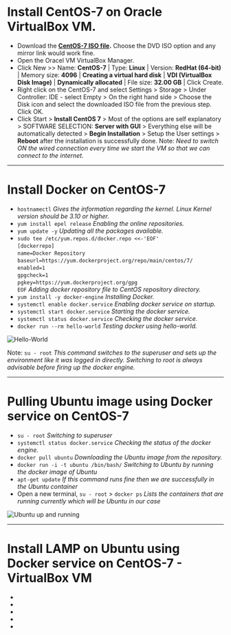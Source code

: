 Install CentOS-7 on Oracle VirtualBox VM.
================
* Download the **[CentOS-7 ISO file](https://www.centos.org/download/).** Choose the DVD ISO option and any mirror link would work fine.
* Open the Oracel VM VirtualBox Manager.
* Click New >> Name: **CentOS-7** | Type: **Linux** | Version: **RedHat (64-bit)** | Memory size: **4096** | **Creating a virtual hard disk** | **VDI (VirtualBox Disk Image)** | **Dynamically allocated** | File size: **32.00 GB** | Click Create.
* Right click on the CentOS-7 and select Settings > Storage > Under Controller: IDE - select Empty > On the right hand side > Choose the Disk icon and select the downloaded ISO file from the previous step. Click OK.
* Click Start > **Install CentOS 7** > Most of the options are self explanatory > SOFTWARE SELECTION: **Server with GUI** > Everything else will be automatically detected > **Begin Installation** > Setup the User settings > **Reboot** after the installation is successfully done.
Note: *Need to switch ON the wired connection every time we start the VM so that we can connect to the internet.*

----------

Install Docker on CentOS-7
================
* `hostnamectl` *Gives the information regarding the kernel. Linux Kernel version should be 3.10 or higher.*
* `yum install epel release` *Enabling the online repositories.*
* `yum update -y` *Updating all the packages available.*
* `sudo tee /etc/yum.repos.d/docker.repo <<-'EOF'`<br>`[dockerrepo]`<br>`name=Docker Repository`<br>`baseurl=https://yum.dockerproject.org/repo/main/centos/7/`<br>`enabled=1`<br>`gpgcheck=1`<br>`pgkey=https://yum.dockerproject.org/gpg`<br>`EOF` *Adding docker repository file to CentOS repository directory.*
* `yum install -y docker-engine` *Installing Docker.*
* `systemctl enable docker.service` *Enabling docker service on startup.*
* `systemctl start docker.service` *Starting the docker service.*
* `systemctl status docker.service` *Checking the docker service.*
* `docker run --rm hello-world` *Testing docker using hello-world.*

![Hello-World](/apuroop-apz/Docker_CentOS7_Ubuntu_LAMP/figs/1.PNG)

Note: `su - root` *This command switches to the superuser and sets up the environment like it was logged in directly. Switching to root is always advisable before firing up the docker engine.*

---------

Pulling Ubuntu image using Docker service on CentOS-7
================
* `su - root` *Switching to superuser*
* `systemctl status docker.service` *Checking the status of the docker engine.*
* `docker pull ubuntu` *Downloading the Ubuntu image from the repository.*
* `docker run -i -t ubuntu /bin/bash/` *Switching to Ubuntu by running the docker image of Ubuntu*
* `apt-get update` *If this command runs fine then we are successfully in the Ubuntu container*
* Open a new terminal, `su - root` > `docker ps` *Lists the containers that are running currently which will be Ubuntu in our case*

![Ubuntu up and running](Docker_CentOS7_Ubuntu_LAMP/figs/UbuntuInsideCentOS.PNG)


--------

Install LAMP on Ubuntu using Docker service on CentOS-7 - VirtualBox VM
================
* 
* 
* 
* 
* 
